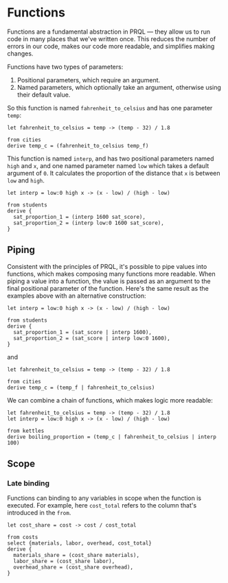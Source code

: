 # Functions

<!--
TODOs:
- Examples are a bit artificial — the interp is just "divide by 100" in one case!  -->

Functions are a fundamental abstraction in PRQL — they allow us to run code in
many places that we've written once. This reduces the number of errors in our
code, makes our code more readable, and simplifies making changes.

Functions have two types of parameters:

1. Positional parameters, which require an argument.
2. Named parameters, which optionally take an argument, otherwise using their
   default value.

So this function is named `fahrenheit_to_celsius` and has one parameter `temp`:

```prql no-fmt
let fahrenheit_to_celsius = temp -> (temp - 32) / 1.8

from cities
derive temp_c = (fahrenheit_to_celsius temp_f)
```

This function is named `interp`, and has two positional parameters named `high`
and `x`, and one named parameter named `low` which takes a default argument of
`0`. It calculates the proportion of the distance that `x` is between `low` and
`high`.

```prql
let interp = low:0 high x -> (x - low) / (high - low)

from students
derive {
  sat_proportion_1 = (interp 1600 sat_score),
  sat_proportion_2 = (interp low:0 1600 sat_score),
}
```

## Piping

Consistent with the principles of PRQL, it's possible to pipe values into
functions, which makes composing many functions more readable. When piping a
value into a function, the value is passed as an argument to the final
positional parameter of the function. Here's the same result as the examples
above with an alternative construction:

```prql
let interp = low:0 high x -> (x - low) / (high - low)

from students
derive {
  sat_proportion_1 = (sat_score | interp 1600),
  sat_proportion_2 = (sat_score | interp low:0 1600),
}
```

and

```prql
let fahrenheit_to_celsius = temp -> (temp - 32) / 1.8

from cities
derive temp_c = (temp_f | fahrenheit_to_celsius)
```

We can combine a chain of functions, which makes logic more readable:

```prql
let fahrenheit_to_celsius = temp -> (temp - 32) / 1.8
let interp = low:0 high x -> (x - low) / (high - low)

from kettles
derive boiling_proportion = (temp_c | fahrenheit_to_celsius | interp 100)
```

## Scope

### Late binding

Functions can binding to any variables in scope when the function is executed.
For example, here `cost_total` refers to the column that's introduced in the
`from`.

```prql
let cost_share = cost -> cost / cost_total

from costs
select {materials, labor, overhead, cost_total}
derive {
  materials_share = (cost_share materials),
  labor_share = (cost_share labor),
  overhead_share = (cost_share overhead),
}
```
